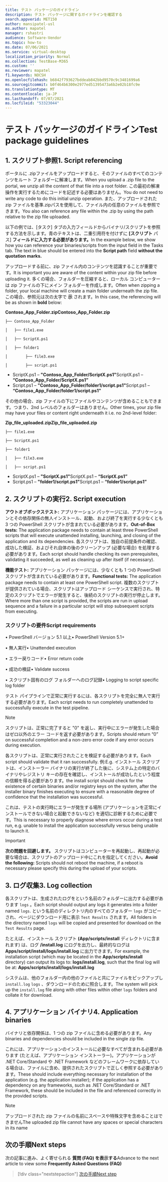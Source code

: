 ```yaml
---
title: テスト パッケージのガイドライン
description: テスト パッケージに関するガイドラインを確認する
search.appverid: MET150
author: mansipatel-usl
ms.author: mapatel
manager: rshastri
audience: Software-Vendor
ms.topic: how-to
ms.date: 07/06/2021
ms.service: virtual-desktop
localization_priority: Normal
ms.collection: TestBase-M365
ms.custom: ''
ms.reviewer: mapatel
f1.keywords: NOCSH
ms.openlocfilehash: b6842f793627bddeab842bbd9570c9c3481699a6
ms.sourcegitcommit: b0f464b6300e2977ed51395473a6b2e02b18fc9e
ms.translationtype: MT
ms.contentlocale: ja-JP
ms.lasthandoff: 07/07/2021
ms.locfileid: "53323044"
---
```

# <a name="test-package-guidelines"></a><span data-ttu-id="c3157-103">テスト パッケージのガイドライン</span><span class="sxs-lookup"><span data-stu-id="c3157-103">Test package guidelines</span></span>

## <a name="1---script-referencing"></a><span data-ttu-id="c3157-104">1. スクリプト参照</span><span class="sxs-lookup"><span data-stu-id="c3157-104">1.   Script referencing</span></span>

<span data-ttu-id="c3157-105">ポータルに .zipファイルをアップロードすると、そのファイルのすべてのコンテンツをルート フォルダーに解凍します。</span><span class="sxs-lookup"><span data-stu-id="c3157-105">When you upload a .zip file to the portal, we unzip all the content of that file into a root folder.</span></span> <span data-ttu-id="c3157-106">この最初の解凍操作を実行するためにコードを記述する必要はありません。</span><span class="sxs-lookup"><span data-stu-id="c3157-106">You do not need to write any code to do this initial unzip operation.</span></span> <span data-ttu-id="c3157-107">また、アップロードされた zip ファイルを基準.zipパスを使用して、ファイル内の任意のファイルを参照できます。</span><span class="sxs-lookup"><span data-stu-id="c3157-107">You also can reference any file within the .zip by using the path relative to the zip file uploaded.</span></span>

<span data-ttu-id="c3157-108">以下の例では、[タスク] タブの入力フィールドからバイナリ/スクリプトを参照する方法を示します。青のテキストは、二重引用符を付けずに **[スクリプト** パス] **フィールドに入力する必要があります。**</span><span class="sxs-lookup"><span data-stu-id="c3157-108">In the example below, we show how you can reference your binaries/scripts from the input field in the Tasks tab. The text in blue should be entered into the **Script path** field **without the quotation marks.**</span></span>

<span data-ttu-id="c3157-109">アップロードする前に、zip ファイル内のコンテンツを認識することが重要です。</span><span class="sxs-lookup"><span data-stu-id="c3157-109">It is important you are aware of the content within your zip file before uploading it.</span></span> <span data-ttu-id="c3157-110">多くの場合、フォルダーを圧縮すると、ローカル コンピューターは zip ファイルの下にメイン フォルダーを作成します。</span><span class="sxs-lookup"><span data-stu-id="c3157-110">Often when zipping a folder, your local machine will create a main folder underneath the zip file.</span></span> <span data-ttu-id="c3157-111">この場合、参照元は次の太字で **示** されます。</span><span class="sxs-lookup"><span data-stu-id="c3157-111">In this case, the referencing will be as shown in **bold** below:</span></span>

 <span data-ttu-id="c3157-112">**Contoso_App_Folder.zip**</span><span class="sxs-lookup"><span data-stu-id="c3157-112">**Contoso_App_Folder.zip**</span></span>
~~~ 
├── Contoso_App_Folder

│   ├── file1.exe

│   ├── ScriptX.ps1

│   ├── folder1

│        ├── file3.exe

│        ├── script.ps1
~~~

  - <span data-ttu-id="c3157-113">ScriptX.ps1 – **"Contoso_App_Folder/ScriptX.ps1"**</span><span class="sxs-lookup"><span data-stu-id="c3157-113">ScriptX.ps1 – **“Contoso_App_Folder/ScriptX.ps1”**</span></span>
  - <span data-ttu-id="c3157-114">Script.ps1 – **"Contoso_App_Folder/folder1/script.ps1"**</span><span class="sxs-lookup"><span data-stu-id="c3157-114">Script.ps1 – **“Contoso_App_Folder/folder1/script.ps1”**</span></span>

<span data-ttu-id="c3157-115">その他の場合、zip ファイルの下にファイルやコンテンツが含めることもできます。つまり、2nd レベルのフォルダーはありません。</span><span class="sxs-lookup"><span data-stu-id="c3157-115">Other times, your zip file may have your files or content right underneath it i.e. no 2nd-level folder:</span></span>

 <span data-ttu-id="c3157-116">**Zip_file_uploaded.zip**</span><span class="sxs-lookup"><span data-stu-id="c3157-116">**Zip_file_uploaded.zip**</span></span>
~~~ 
├── file1.exe

├── ScriptX.ps1

├── folder1

│   ├── file3.exe

│   ├── script.ps1
~~~
  - <span data-ttu-id="c3157-117">ScriptX.ps1 – **"ScriptX.ps1"**</span><span class="sxs-lookup"><span data-stu-id="c3157-117">ScriptX.ps1 – **“ScriptX.ps1”**</span></span>
  - <span data-ttu-id="c3157-118">Script.ps1 – **"folder1/script.ps1"**</span><span class="sxs-lookup"><span data-stu-id="c3157-118">Script.ps1 – **“folder1/script.ps1”**</span></span>
  
## <a name="2---script-execution"></a><span data-ttu-id="c3157-119">2. スクリプトの実行</span><span class="sxs-lookup"><span data-stu-id="c3157-119">2.   Script execution</span></span>

<span data-ttu-id="c3157-120">**アウトオブボックステスト:** アプリケーション パッケージには、アプリケーションとその依存関係の無人インストール、起動、および終了を実行する少なくとも 3 つの PowerShell スクリプトが含まれている必要があります。</span><span class="sxs-lookup"><span data-stu-id="c3157-120">**Out-of-Box tests:** The application package needs to contain at least three PowerShell scripts that will execute unattended installing, launching, and closing of the application and its dependencies.</span></span> <span data-ttu-id="c3157-121">各スクリプトは、独自の前提条件の確認、成功した検証、およびそれ自体の後のクリーンアップ (必要な場合) を処理する必要があります。</span><span class="sxs-lookup"><span data-stu-id="c3157-121">Each script should handle checking its own prerequisites, validating it succeeded, as well as cleaning up after itself (if necessary).</span></span>

<span data-ttu-id="c3157-122">**機能テスト:** アプリケーション パッケージには、少なくとも 1 つの PowerShell スクリプトが含まれている必要があります。</span><span class="sxs-lookup"><span data-stu-id="c3157-122">**Functional tests:** The application package needs to contain at least one PowerShell script.</span></span> <span data-ttu-id="c3157-123">複数のスクリプトが提供されている場合、スクリプトはアップロード シーケンスで実行され、特定のスクリプトでエラーが発生すると、後続のスクリプトの実行が停止します。</span><span class="sxs-lookup"><span data-stu-id="c3157-123">Where more than one script is provided, the scripts are run in upload sequence and a failure in a particular script will stop subsequent scripts from executing.</span></span>

### <a name="script-requirements"></a><span data-ttu-id="c3157-124">スクリプトの要件</span><span class="sxs-lookup"><span data-stu-id="c3157-124">Script requirements</span></span>

<span data-ttu-id="c3157-125">• PowerShell バージョン 5.1 以上</span><span class="sxs-lookup"><span data-stu-id="c3157-125">•   PowerShell Version 5.1+</span></span>     

<span data-ttu-id="c3157-126">• 無人実行</span><span class="sxs-lookup"><span data-stu-id="c3157-126">•   Unattended execution</span></span>    

<span data-ttu-id="c3157-127">• エラー戻りコード</span><span class="sxs-lookup"><span data-stu-id="c3157-127">•   Error return code</span></span>               

<span data-ttu-id="c3157-128">• 成功の検証</span><span class="sxs-lookup"><span data-stu-id="c3157-128">•   Validate success</span></span>            

<span data-ttu-id="c3157-129">• スクリプト固有のログ フォルダーへのログ記録</span><span class="sxs-lookup"><span data-stu-id="c3157-129">•   Logging to script specific log folder</span></span>

<span data-ttu-id="c3157-130">テスト パイプラインで正常に実行するには、各スクリプトを完全に無人で実行する必要があります。</span><span class="sxs-lookup"><span data-stu-id="c3157-130">Each script needs to run completely unattended to successfully execute in the test pipeline.</span></span>

> [!Note]
> <span data-ttu-id="c3157-131">スクリプトは、正常に完了すると "0" を返し、実行中にエラーが発生した場合はゼロ以外のエラー コードを返す必要があります。</span><span class="sxs-lookup"><span data-stu-id="c3157-131">Scripts should return “0” on successful completion and a non-zero error code if any error occurs during execution.</span></span>

<span data-ttu-id="c3157-132">各スクリプトは、正常に実行されたことを検証する必要があります。</span><span class="sxs-lookup"><span data-stu-id="c3157-132">Each script should validate that it ran successfully.</span></span> <span data-ttu-id="c3157-133">例:</span><span class="sxs-lookup"><span data-stu-id="c3157-133">E.g.</span></span> <span data-ttu-id="c3157-134">インストール スクリプトは、インストーラー バイナリの実行が終了した後に、システム上の特定のバイナリやレジストリ キーの存在を確認し、インストールが成功したという程度の信頼を得る必要があります。</span><span class="sxs-lookup"><span data-stu-id="c3157-134">the install script should check for the existence of certain binaries and/or registry keys on the system, after the installer binary finishes executing to ensure with a reasonable degree of confidence that the installation was successful.</span></span> 

<span data-ttu-id="c3157-135">これは、テストの実行時にエラーが発生する場所 (アプリケーションを正常にインストールできない場合と起動できないなど) を適切に診断するために必要です。</span><span class="sxs-lookup"><span data-stu-id="c3157-135">This is necessary to properly diagnose where errors occur during a test run, e.g. unable to install the application successfully versus being unable to launch it.</span></span>

> [!Important]
> <span data-ttu-id="c3157-136">**次の問題を回避します。** スクリプトはコンピューターを再起動し、再起動が必要な場合は、スクリプトのアップロード中にこれを指定してください。</span><span class="sxs-lookup"><span data-stu-id="c3157-136">**Avoid the following:** Scripts should not reboot the machine, if a reboot is necessary please specify this during the upload of your scripts.</span></span>

## <a name="3---log-collection"></a><span data-ttu-id="c3157-137">3. ログ収集</span><span class="sxs-lookup"><span data-stu-id="c3157-137">3.   Log collection</span></span>

<span data-ttu-id="c3157-138">各スクリプトは、生成されたログをという名前のフォルダーに出力する必要があります ```logs``` 。</span><span class="sxs-lookup"><span data-stu-id="c3157-138">Each script should output any logs it generates into a folder named ```logs```.</span></span> <span data-ttu-id="c3157-139">という名前のディレクトリ内のすべてのフォルダー ```logs``` がコピーされ、ページにダウンロード用に表示 ```Test Results``` されます。</span><span class="sxs-lookup"><span data-stu-id="c3157-139">All folders in the directory named ```logs``` will be copied and presented for download on the ```Test Results``` page.</span></span>

<span data-ttu-id="c3157-140">たとえば、インストール スクリプト **(App/scripts/install** ディレクトリに含まれます) は、ログ **/install.log** にログを出力し、最終的なログは **Apps/script/install/logs/install.log** に出力できます。</span><span class="sxs-lookup"><span data-stu-id="c3157-140">For example, the installation script (which may be located in the **App/scripts/install** directory) can output its logs to: **logs/install.log**, such that the final log will be at: **Apps/scripts/install/logs/install.log**</span></span>

<span data-ttu-id="c3157-141">システムは、他のフォルダー内の他のファイルと共にファイルをピックアップし ```install.log``` ```logs``` 、ダウンロードのために照合します。</span><span class="sxs-lookup"><span data-stu-id="c3157-141">The system will pick up the ```install.log``` file along with other files within other ```logs``` folders and collate it for download.</span></span>


## <a name="4---application-binaries"></a><span data-ttu-id="c3157-142">4. アプリケーション バイナリ</span><span class="sxs-lookup"><span data-stu-id="c3157-142">4.   Application binaries</span></span>

<span data-ttu-id="c3157-143">バイナリと依存関係は、1 つの zip ファイルに含める必要があります。</span><span class="sxs-lookup"><span data-stu-id="c3157-143">Any binaries and dependencies should be included in the single zip file.</span></span> 

<span data-ttu-id="c3157-144">これには、アプリケーションのインストールに必要なすべてが含まれる必要があります (たとえば、アプリケーション インストーラー)。アプリケーションが .NET Core/Standard や .NET Framework などのフレームワークに依存している場合は、ファイルに含め、提供されたスクリプトで正しく参照する必要があります。</span><span class="sxs-lookup"><span data-stu-id="c3157-144">These should include everything necessary for installation of the application (e.g. the application installer); if the application has a dependency on any frameworks, such as .NET Core/Standard or .NET Framework, these should be included in the file and referenced correctly in the provided scripts.</span></span>


> [!Note]
> <span data-ttu-id="c3157-145">アップロードされた zip ファイルの名前にスペースや特殊文字を含めることはできません</span><span class="sxs-lookup"><span data-stu-id="c3157-145">The uploaded zip file cannot have any spaces or special characters in its name</span></span>

## <a name="next-steps"></a><span data-ttu-id="c3157-146">次の手順</span><span class="sxs-lookup"><span data-stu-id="c3157-146">Next steps</span></span>

<span data-ttu-id="c3157-147">次の記事に進み、よく寄せられる **質問 (FAQ) を表示する**</span><span class="sxs-lookup"><span data-stu-id="c3157-147">Advance to the next article to view some **Frequently Asked Questions (FAQ)**</span></span>
> [!div class="nextstepaction"]
> [<span data-ttu-id="c3157-148">次の手順</span><span class="sxs-lookup"><span data-stu-id="c3157-148">Next step</span></span>](faq.md)
